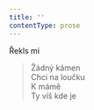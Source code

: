 ```yaml
---
title: ''
contentType: prose
---
```


  

Řekls mi

> Žádný kámen  
> Chci na loučku  
> K mámě  
> Ty víš kde je
